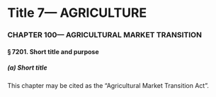 
# Title 7— AGRICULTURE
### CHAPTER 100— AGRICULTURAL MARKET TRANSITION
#### § 7201. Short title and purpose
##### (a) Short title

This chapter may be cited as the “Agricultural Market Transition Act”.
